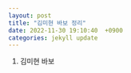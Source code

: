 ```yaml
---
layout: post
title: "김미현 바보 정리"
date: 2022-11-30 19:10:40  +0900
categories: jekyll update
---
```


1. 김미현 바보